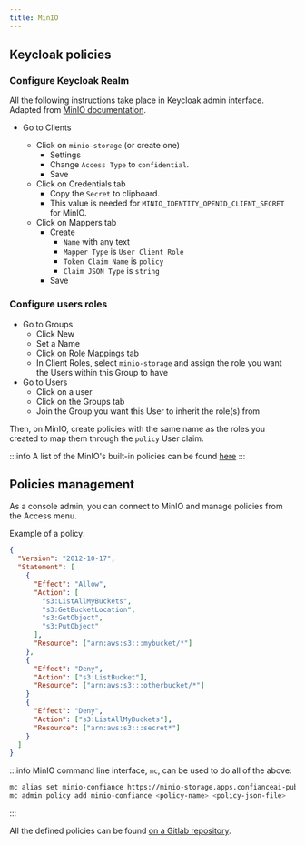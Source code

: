 ```yaml
---
title: MinIO
---
```


## Keycloak policies

### Configure Keycloak Realm

All the following instructions take place in Keycloak admin interface. Adapted from [MinIO documentation](https://github.com/minio/minio/blob/master/docs/sts/keycloak.md).

- Go to Clients

  - Click on `minio-storage` (or create one)
    - Settings
    - Change `Access Type` to `confidential`.
    - Save
  - Click on Credentials tab
    - Copy the `Secret` to clipboard.
    - This value is needed for `MINIO_IDENTITY_OPENID_CLIENT_SECRET` for MinIO.
  - Click on Mappers tab
    - Create
      - `Name` with any text
      - `Mapper Type` is `User Client Role`
      - `Token Claim Name` is `policy`
      - `Claim JSON Type` is `string`
    - Save

### Configure users roles

- Go to Groups
  - Click New
  - Set a Name
  - Click on Role Mappings tab
  - In Client Roles, select `minio-storage` and assign the role you want the Users within this Group to have
- Go to Users
  - Click on a user
  - Click on the Groups tab
  - Join the Group you want this User to inherit the role(s) from

Then, on MinIO, create policies with the same name as the roles you created to map them through the `policy` User claim.

:::info
A list of the MinIO's built-in policies can be found [here](https://docs.min.io/minio/baremetal/security/minio-identity-management/policy-based-access-control.html)
:::

## Policies management

As a console admin, you can connect to MinIO and manage policies from the Access menu.

Example of a policy:

```json
{
  "Version": "2012-10-17",
  "Statement": [
    {
      "Effect": "Allow",
      "Action": [
        "s3:ListAllMyBuckets",
        "s3:GetBucketLocation",
        "s3:GetObject",
        "s3:PutObject"
      ],
      "Resource": ["arn:aws:s3:::mybucket/*"]
    },
    {
      "Effect": "Deny",
      "Action": ["s3:ListBucket"],
      "Resource": ["arn:aws:s3:::otherbucket/*"]
    }
    {
      "Effect": "Deny",
      "Action": ["s3:ListAllMyBuckets"],
      "Resource": ["arn:aws:s3:::secret*"]
    }
  ]
}
```

:::info
MinIO command line interface, `mc`, can be used to do all of the above:

```sh
mc alias set minio-confiance https://minio-storage.apps.confianceai-public.irtsysx.fr <access-key> <secret-key>
mc admin policy add minio-confiance <policy-name> <policy-json-file>
```

:::

All the defined policies can be found [on a Gitlab repository](https://git.irt-systemx.fr/confianceai/ec_1/fa2_infrastructure/minio-policies).
